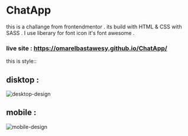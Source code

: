 # ChatApp

this is a challange from frontendmentor .
its build with HTML & CSS with SASS .
I use liberary for font icon it's font awesome .

### live site : https://omarelbastawesy.github.io/ChatApp/

this is style:: 
## disktop :
![desktop-design](https://user-images.githubusercontent.com/102428312/160253903-5b9a713a-ec19-4256-aa02-6844e84db9a5.jpg)

## mobile :
![mobile-design](https://user-images.githubusercontent.com/102428312/160253914-be2b65b9-857e-4c18-a6ad-95d74dd97d2c.jpg)
